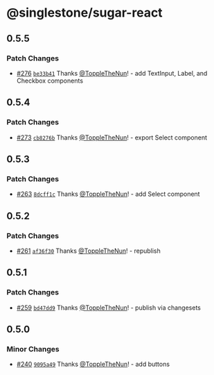 # @singlestone/sugar-react

## 0.5.5

### Patch Changes

- [#276](https://github.com/singlestone/sugar/pull/276) [`be33b41`](https://github.com/singlestone/sugar/commit/be33b41bb5aa11c8a94681622445f0bff2a86950) Thanks [@ToppleTheNun](https://github.com/ToppleTheNun)! - add TextInput, Label, and Checkbox components

## 0.5.4

### Patch Changes

- [#273](https://github.com/singlestone/sugar/pull/273) [`cb8276b`](https://github.com/singlestone/sugar/commit/cb8276bddacd15b6fbe2ba24a21d5926681150c8) Thanks [@ToppleTheNun](https://github.com/ToppleTheNun)! - export Select component

## 0.5.3

### Patch Changes

- [#263](https://github.com/singlestone/sugar/pull/263) [`8dcff1c`](https://github.com/singlestone/sugar/commit/8dcff1c0aa37b42aa9aeb1f50c95b563203bfa7c) Thanks [@ToppleTheNun](https://github.com/ToppleTheNun)! - add Select component

## 0.5.2

### Patch Changes

- [#261](https://github.com/singlestone/sugar/pull/261) [`af36f30`](https://github.com/singlestone/sugar/commit/af36f30899d2b2ad687d0d8aeecebbf7c9f64225) Thanks [@ToppleTheNun](https://github.com/ToppleTheNun)! - republish

## 0.5.1

### Patch Changes

- [#259](https://github.com/singlestone/sugar/pull/259) [`bd47dd9`](https://github.com/singlestone/sugar/commit/bd47dd93122b78b6a1ad76b6250bc3ca1efd8b5d) Thanks [@ToppleTheNun](https://github.com/ToppleTheNun)! - publish via changesets

## 0.5.0

### Minor Changes

- [#240](https://github.com/singlestone/sugar/pull/240) [`9095a49`](https://github.com/singlestone/sugar/commit/9095a499d7dd968844c4175847f12d0b329025c3) Thanks [@ToppleTheNun](https://github.com/ToppleTheNun)! - add buttons
